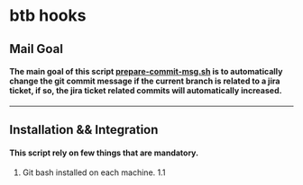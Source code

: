 # btb hooks

## Mail Goal
#### The main goal of this script [prepare-commit-msg.sh](./prepare-commit-msg.sh) is to automatically change the git commit message if the current branch is related to a jira ticket, if so, the jira ticket related commits will automatically increased.

---

## Installation && Integration

#### This script rely on few things that are mandatory.

1. Git bash installed on each machine.
1.1 